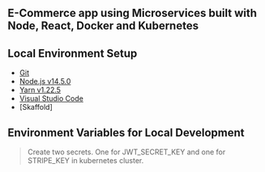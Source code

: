 ## E-Commerce app using Microservices built with Node, React, Docker and Kubernetes

## Local Environment Setup

- [Git](https://git-scm.com/)
- [Node.js v14.5.0](https://nodejs.org/en/)
- [Yarn v1.22.5](https://classic.yarnpkg.com/en/docs/install/#windows-stable)
- [Visual Studio Code](https://code.visualstudio.com/)
- [Skaffold]

## Environment Variables for Local Development

> Create two secrets. One for JWT_SECRET_KEY and one for STRIPE_KEY in kubernetes cluster.
